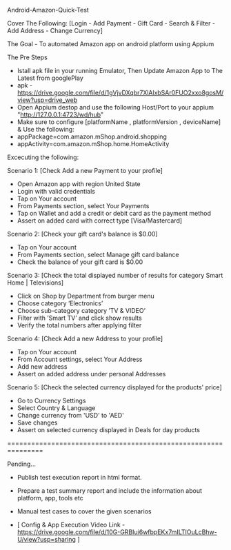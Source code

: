 Android-Amazon-Quick-Test

Cover The Following: [Login - Add Payment - Gift Card - Search & Filter - Add Address - Change Currency]

The Goal - To automated Amazon app on android platform using Appium

The Pre Steps

- Istall apk file in your running Emulator, Then Update Amazon App to The Latest from googlePlay 
- apk - https://drive.google.com/file/d/1gVjvDXqbr7XlAlxbSAr0FUO2xxo8gosM/view?usp=drive_web
- Open Appium destop and use the following Host/Port to your appium "http://127.0.0.1:4723/wd/hub"
- Make sure to configure [platformName , platformVersion , deviceName] & Use the following:
- appPackage=com.amazon.mShop.android.shopping
- appActivity=com.amazon.mShop.home.HomeActivity

Excecuting the following:

Scenario 1: [Check Add a new Payment to your profile]

- Open Amazon app with region United State
- Login with valid credentials
- Tap on Your account
- From Payments section, select Your Payments
- Tap on Wallet and add a credit or debit card as the payment method
- Assert on added card with correct type [Visa/Mastercard]

Scenario 2: [Check your gift card's balance is $0.00]

- Tap on Your account
- From Payments section, select Manage gift card balance
- Check the balance of your gift card is $0.00

Scenario 3: [Check the total displayed number of results for category Smart Home | Televisions]

- Click on Shop by Department from burger menu
- Choose category ‘Electronics’
- Choose sub-category category ’TV & VIDEO’
- Filter with ’Smart TV’ and click show results
- Verify the total numbers after applying filter

Scenario 4: [Check Add a new Address to your profile]

- Tap on Your account
- From Account settings, select Your Address
- Add new address
- Assert on added address under personal Addresses

Scenario 5: [Check the selected currency displayed for the products' price]

- Go to Currency Settings
- Select Country & Language
- Change currency from 'USD' to 'AED'
- Save changes
- Assert on selected currency displayed in Deals for day products

===============================================================

Pending...

- Publish test execution report in html format.

- Prepare a test summary report and include the information about platform, app, tools etc

- Manual test cases to cover the given scenarios

- [ Config & App Execution Video Link - https://drive.google.com/file/d/10G-GRBIui6wfbpEKx7mILTIOuLcBhw-U/view?usp=sharing ]
